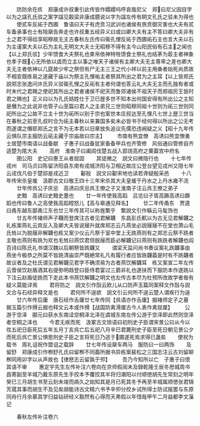 <!-- { "loadSidebar": true } -->
　　防防余在疚　郑康成许叔重引此传皆作嬛嬛呜呼哀哉尼父　郑曰尼父因目字以为之諡孔氏驳之案字諡见糓梁非康成臆说以字为諡左传有眀文孔氏之驳未为得也
　　使贰车反祏于西圃　鲁语曰天子有虎贲习武训也诸侯有旅贲御灾害也大夫有贰车备承事也士有陪椉告奔走也许叔重五经异义曰或曰卿大夫有主不答曰卿大夫非有土之君不得祫享昭穆故无主古春秋左氏传曰衞孔悝反祏于西圃祏石主也言大夫以石为主谨案大夫以石为主礼无明文大夫士无昭穆不得有主今山阳民俗有石主之闻也【以上郑氏驳】少牢馈食大夫祭礼也束帛依神特牲馈食士祭礼也结茅为菆主者神象也孝子既心无所依以虞而立主以事之唯天子诸侯有主卿大夫无主尊卑之差也卿大夫无主者依神以几筵故少牢之祭但有尸无主三王之代小祥以前主用桑者始死尚质故不相变既练易之遂藏于庙以为祭主孔悝祐主者祭其所出之君为之主耳【以上皆郑氏説郑志张逸问许氏异义驳衞孔悝之反祏有主者何谓也答云礼大夫无主而孔独有者或时末代之君赐之使祀其所出之君者诸侯不祀天而鲁郊诸侯不祖天子而郑祖厉王皆时君之赐也】正义曰以为孔氏姞姓仕于卫已歴多世不知本出何国安得有所出公之主知是僭为之此说非也管子山至篇曰君人之主弟兄三世则昭穆同祖十世则为祏三世则同祀所出之公故不立主十世为祏所以别于宗也案世本庄叔达至孔悝凡七世上歴三世当在春秋之前至孔叔时合为祏主春秋以来兼国多矣未必皆书于经何得以所出之公无考而遂谓之僭耶郑氏之言不为无本若以旧章放失追议先儒恐违阙疑之义【昭十九年传云惧队宗主服防云祏主藏于宗庙故曰宗主】
　　市南有熊宜僚　高诱曰熊宜僚勇士居楚市南请以战备献　子惠子曰战备犹家备备甲兵也齐管修　风俗通曰管修自齐适楚为隂大夫
　　高府　淮南子曰阖闾伐楚五战入郢烧高府之粟葢宫中府名
　　圉公阳　史记曰惠王从者屈固
　　其徒微之　説文曰微隐行也
　　十七年传戎州　司马贞曰陈留济阳县东南有戎城济阳与卫相近故庄公登台望见戎州又隠七年云戎伐凡伯于楚邱是戎近卫
　　酁般　説文曰酁宋地也读若谗疑殷采邑
　　十八年传宋杀皇瑗　汲郡古文曰敬王四十三年宋杀其大夫皇瑗于丹水之上丹水雍不流
　　廿年传呉公子庆忌　高诱曰庆忌呉王僚之子又淮南子注云呉王僚之弟子
　　史黯　高诱曰史黯史墨也
　　廿一年传使我高蹈　吕览曰子胥高蹶高诱曰蹶蹈也传曰鲁人之高使我高蹈瞠怒儿【高与皋通见释名】
　　廿二年传甬东　贾逵曰甬东越东鄙甬江东也廿三年传其可以称旌繁乎　繁説文引作緐云马髦饰也
　　廿五年传褚师声子韈而登席注古者见君解韤　东昌彭氏軏以为古无见君解韤之礼栋案燕礼云宾反入及卿大夫皆说屦升就席郑志云凡燕坐必説屦屦不在堂也萧山毛氏甡以为脱屦非解韤也栋又案少仪云凡祭于室中堂上无跣燕则有之郑志云祭不跣者主敬也燕则有跣为欢也毛甡曰燕饮君但脱屦而臣必解韤记曰燕则有跣跣者解韤也阎百诗曰陈氏礼书谓汉魏以后朝祭皆跣韤又
　　谓梁天监问尚书奏议案礼跣韤事由燕坐今极恭之所莫不皆跣清庙崇严既絶常礼凡有履行者应皆跣韤葢是时有不跣韤者故议者及之杜氏谓见君解韤见君字不确须易为古者燕饮解韤耳　栋又案宣二年左传云晋侯饮赵盾酒其右提弥明趋登曰臣侍君宴过三爵非礼也遂扶而下服防本作遂跣以下注云赵盾徒跣而下走此本书燕饮解韤之明文也左传古本尽为杜预所改故学者毎有疑义莫能详焉
　　君将防之　説文引作嗀云欧儿从口防声玉篇同案释文作嗀与説文合与石经异释文是也
　　君何所不逞欲　説文引云何所不逞云楚人谓疾行为逞
　　廿六年传后庸　唐石经作舌庸廿七年传同【呉语亦作舌庸】掘褚师定子之墓　掘玉篇引作搰云掘也释文云本或作搰【战国防禽滑厘古今人表作禽屈厘】
　　公游于空泽　郦元曰获水东南迳空桐泽北泽在虞城东南左传公游于空泽即此然则空泽者空桐之泽也
　　今君无疾而死　汲冢古文琐语曰初刑史子臣谓宋景公曰从今以徃五祀日臣死后五年五月丁亥呉亡后五祀八月辛巳君薨刑史子臣至死日朝见景公夕而死后呉亡景公惧思刑史子臣之言将死日乃逃于圃遂死焉求得已蛊矣
　　使祝为载书　周礼诅祝作盟诅之载辞
　　廿七年传设椉车两马　服防曰一曰两饰
　　及留舒　郑康成引作栁舒孔氏曰留栁不同葢所据书异栋案裴松之三国志注云古刘留聊栁同用卯字以从声故也【律厯志云留孰于夘】
　　吾乃今知所以亡　子惠子曰恨其语不审
　　惠定宇先生左传补注六卷向在京师假阅未及録乾隆壬辰冬厯城周书昌寄副至羊城乃戴东原先生手挍本予覆挍其半将归潮阳以付顺徳胡先生常刻之明年癸巳三月胡生书至云刻未竣而病久之始知其是月已死其冬予再至羊城属顺徳张君锦芳蒇其事而胡生不及见矣胡能诗古文精六书予辛夘分挍乡试所得士防试报罢与东原同舟行月余慕其学归益钻研经义豁然有心得而天弗假以年惜哉甲午二月益都李文薻记

　　春秋左传补注卷六
